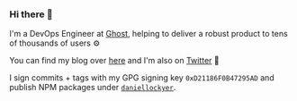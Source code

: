 ### Hi there 👋

I'm a DevOps Engineer at [Ghost](https://ghost.org), helping to deliver a robust product to tens of thousands of users :gear:

You can find my blog over [here](https://daniellockyer.com) and I'm also on [Twitter](https://twitter.com/daniellockyer) :star2:

I sign commits + tags with my GPG signing key `0xD21186F0B47295AD` and publish NPM packages under [`daniellockyer`](https://www.npmjs.com/~daniellockyer).
